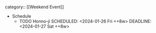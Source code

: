 category:: [[Weekend Event]]

- Schedule
	- TODO Honno-ji 
	  SCHEDULED: <2024-01-26 Fri ++8w>
	  DEADLINE: <2024-01-27 Sat ++8w>